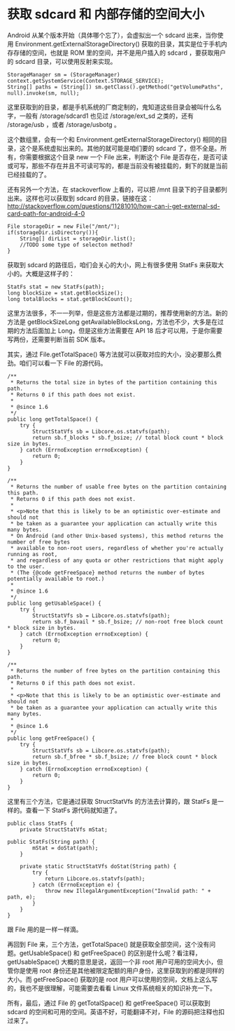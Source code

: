 # 获取 sdcard 和 内部存储的空间大小

Android 从某个版本开始（具体哪个忘了），会虚拟出一个 sdcard 出来，当你使用  Environment.getExternalStorageDirectory() 获取的目录，其实是位于手机内存存储的空间，也就是 ROM 里的空间，并不是用户插入的 sdcard ，要获取用户的 sdcard 目录，可以使用反射来实现。


<!--more-->

	StorageManager sm = (StorageManager) context.getSystemService(Context.STORAGE_SERVICE);
    String[] paths = (String[]) sm.getClass().getMethod("getVolumePaths", null).invoke(sm, null);

这里获取到的目录，都是手机系统的厂商定制的，鬼知道这些目录会被叫什么名字，一般有 
 /storage/sdcard1 也见过 /storage/ext_sd 之类的，还有 /storage/usb ，或者 /storage/usbotg 。

这个数组里，会有一个和 Environment.getExternalStorageDirectory() 相同的目录，这个是系统虚拟出来的。其他的就可能是咱们要的 sdcard 了，但不全是。所有，你需要根据这个目录 new 一个 File 出来，判断这个 File 是否存在，是否可读或可写，那些不存在并且不可读可写的，都是当前没有被挂载的，剩下的就是当前已经挂载的了。

还有另外一个方法，在 stackoverflow 上看的，可以把 /mnt 目录下的子目录都列出来。这样也可以获取到 sdcard 的目录，链接在这：<http://stackoverflow.com/questions/11281010/how-can-i-get-external-sd-card-path-for-android-4-0>

    File storageDir = new File("/mnt/");
    if(storageDir.isDirectory()){
        String[] dirList = storageDir.list();
        //TODO some type of selecton method?
    }

获取到 sdcard 的路径后，咱们会关心的大小，网上有很多使用 StatFs 来获取大小的。大概是这样子的：

    StatFs stat = new StatFs(path);
    long blockSize = stat.getBlockSize();
    long totalBlocks = stat.getBlockCount();

这里方法很多，不一一列举，但是这些方法都是过期的，推荐使用新的方法。新的方法是 getBlockSizeLong getAvailableBlocksLong，方法也不少，大多是在过期的方法后面加上 Long，但是这些方法需要在 API 18 后才可以用，于是你需要写两份，还需要判断当前 SDK 版本。

其实，通过 File.getTotalSpace() 等方法就可以获取对应的大小，没必要那么费劲。咱们可以看一下 File 的源代码。


    /**
     * Returns the total size in bytes of the partition containing this path.
     * Returns 0 if this path does not exist.
     *
     * @since 1.6
     */
    public long getTotalSpace() {
        try {
            StructStatVfs sb = Libcore.os.statvfs(path);
            return sb.f_blocks * sb.f_bsize; // total block count * block size in bytes.
        } catch (ErrnoException errnoException) {
            return 0;
        }
    }

    /**
     * Returns the number of usable free bytes on the partition containing this path.
     * Returns 0 if this path does not exist.
     *
     * <p>Note that this is likely to be an optimistic over-estimate and should not
     * be taken as a guarantee your application can actually write this many bytes.
     * On Android (and other Unix-based systems), this method returns the number of free bytes
     * available to non-root users, regardless of whether you're actually running as root,
     * and regardless of any quota or other restrictions that might apply to the user.
     * (The {@code getFreeSpace} method returns the number of bytes potentially available to root.)
     *
     * @since 1.6
     */
    public long getUsableSpace() {
        try {
            StructStatVfs sb = Libcore.os.statvfs(path);
            return sb.f_bavail * sb.f_bsize; // non-root free block count * block size in bytes.
        } catch (ErrnoException errnoException) {
            return 0;
        }
    }

    /**
     * Returns the number of free bytes on the partition containing this path.
     * Returns 0 if this path does not exist.
     *
     * <p>Note that this is likely to be an optimistic over-estimate and should not
     * be taken as a guarantee your application can actually write this many bytes.
     *
     * @since 1.6
     */
    public long getFreeSpace() {
        try {
            StructStatVfs sb = Libcore.os.statvfs(path);
            return sb.f_bfree * sb.f_bsize; // free block count * block size in bytes.
        } catch (ErrnoException errnoException) {
            return 0;
        }
    }

这里有三个方法，它是通过获取 StructStatVfs 的方法去计算的，跟 StatFs 是一样的。查看一下 StatFs 源代码就知道了。

    public class StatFs {
        private StructStatVfs mStat;

	public StatFs(String path) {
            mStat = doStat(path);
        }

        private static StructStatVfs doStat(String path) {
            try {
                return Libcore.os.statvfs(path);
            } catch (ErrnoException e) {
                throw new IllegalArgumentException("Invalid path: " + path, e);
            }
        }
    }

跟 File 用的是一样一样滴。

再回到 File 来，三个方法，getTotalSpace() 就是获取全部空间，这个没有问题。getUsableSpace() 和 getFreeSpace() 的区别是什么呢？看注释，getUsableSpace() 大概的意思是说，返回一个非 root 用户可用的空间大小，但管你是使用 root 身份还是其他被限定配额的用户身份，这里获取到的都是同样的大小。而 getFreeSpace() 获取的是 root 用户可以使用的空间，文档上这么写的，我也不是很理解，可能需要去看看 Linux 文件系统相关的知识补充一下。

所有，最后，通过 File 的 getTotalSpace() 和 getFreeSpace() 可以获取到 sdcard 的空间和可用的空间。英语不好，可能翻译不对，File 的源码把注释也扣过来了。